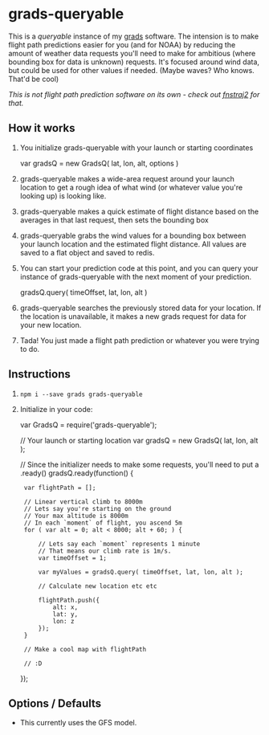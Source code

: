 # grads-queryable

This is a _queryable_ instance of my [grads](https://github.com/kylehotchkiss/grads) software.
The intension is to make flight path predictions easier for you (and for NOAA) by reducing the amount of weather data requests you'll need to make for ambitious (where bounding box for data is unknown) requests.
It's focused around wind data, but could be used for other values if needed. (Maybe waves? Who knows. That'd be cool)

_This is not flight path prediction software on its own - check out [fnstraj2](https://github.com/kylehotchkiss/fnstraj2) for that._

## How it works

1. You initialize grads-queryable with your launch or starting coordinates

    var gradsQ = new GradsQ( lat, lon, alt, options )

2. grads-queryable makes a wide-area request around your launch location to get a rough idea of what wind (or whatever value you're looking up) is looking like.
3. grads-queryable makes a quick estimate of flight distance based on the averages in that last request, then sets the bounding box
4. grads-queryable grabs the wind values for a bounding box between your launch location and the estimated flight distance. All values are saved to a flat object and saved to redis.
5. You can start your prediction code at this point, and you can query your instance of grads-queryable with the next moment of your prediction.

    gradsQ.query( timeOffset, lat, lon, alt )

6. grads-queryable searches the previously stored data for your location. If the location is unavailable, it makes a new grads request for data for your new location.
7. Tada! You just made a flight path prediction or whatever you were trying to do.

## Instructions

1. `npm i --save grads grads-queryable`
2. Initialize in your code:

    var GradsQ = require('grads-queryable');

    // Your launch or starting location
    var gradsQ = new GradsQ( lat, lon, alt );

    // Since the initializer needs to make some requests, you'll need to put a .ready()
    gradsQ.ready(function() {

        var flightPath = [];

        // Linear vertical climb to 8000m
        // Lets say you're starting on the ground
        // Your max altitude is 8000m
        // In each `moment` of flight, you ascend 5m
        for ( var alt = 0; alt < 8000; alt + 60; ) {

            // Lets say each `moment` represents 1 minute
            // That means our climb rate is 1m/s.
            var timeOffset = 1;

            var myValues = gradsQ.query( timeOffset, lat, lon, alt );

            // Calculate new location etc etc            

            flightPath.push({
                alt: x,
                lat: y,
                lon: z
            });
        }

        // Make a cool map with flightPath

        // :D
    });


## Options / Defaults

* This currently uses the GFS model.
